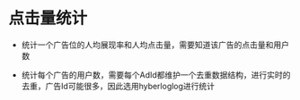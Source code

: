 # 点击量统计

- 统计一个广告位的人均展现率和人均点击量，需要知道该广告的点击量和用户数

- 统计每个广告的用户数，需要每个AdId都维护一个去重数据结构，进行实时的去重，广告Id可能很多，因此选用hyberloglog进行统计